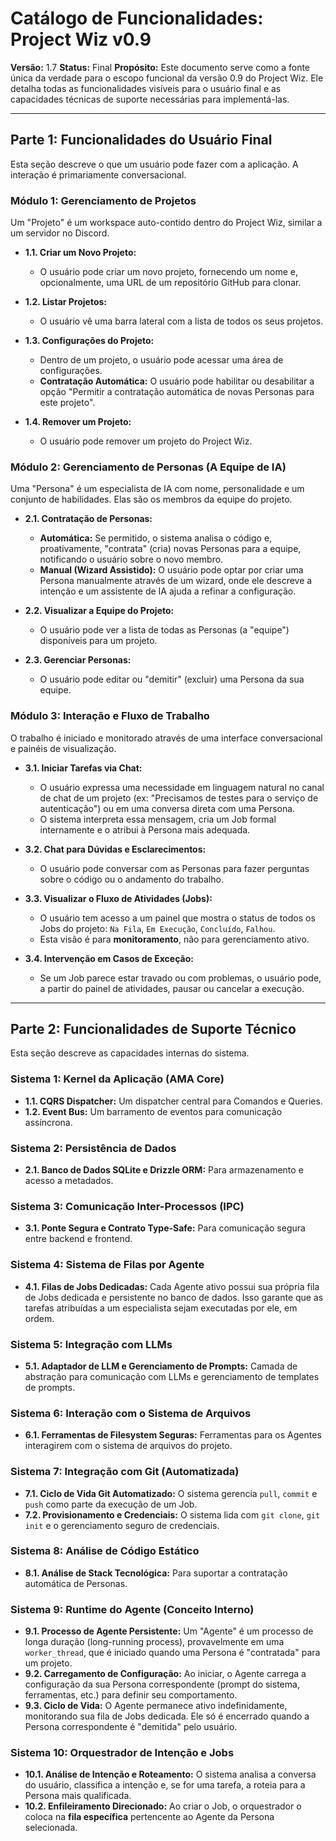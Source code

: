 # Catálogo de Funcionalidades: Project Wiz v0.9

**Versão:** 1.7
**Status:** Final
**Propósito:** Este documento serve como a fonte única da verdade para o escopo funcional da versão 0.9 do Project Wiz. Ele detalha todas as funcionalidades visíveis para o usuário final e as capacidades técnicas de suporte necessárias para implementá-las.

---

## Parte 1: Funcionalidades do Usuário Final

Esta seção descreve o que um usuário pode fazer com a aplicação. A interação é primariamente conversacional.

### Módulo 1: Gerenciamento de Projetos

Um "Projeto" é um workspace auto-contido dentro do Project Wiz, similar a um servidor no Discord.

- **1.1. Criar um Novo Projeto:**
  - O usuário pode criar um novo projeto, fornecendo um nome e, opcionalmente, uma URL de um repositório GitHub para clonar.

- **1.2. Listar Projetos:**
  - O usuário vê uma barra lateral com a lista de todos os seus projetos.

- **1.3. Configurações do Projeto:**
  - Dentro de um projeto, o usuário pode acessar uma área de configurações.
  - **Contratação Automática:** O usuário pode habilitar ou desabilitar a opção "Permitir a contratação automática de novas Personas para este projeto".

- **1.4. Remover um Projeto:**
  - O usuário pode remover um projeto do Project Wiz.

### Módulo 2: Gerenciamento de Personas (A Equipe de IA)

Uma "Persona" é um especialista de IA com nome, personalidade e um conjunto de habilidades. Elas são os membros da equipe do projeto.

- **2.1. Contratação de Personas:**
  - **Automática:** Se permitido, o sistema analisa o código e, proativamente, "contrata" (cria) novas Personas para a equipe, notificando o usuário sobre o novo membro.
  - **Manual (Wizard Assistido):** O usuário pode optar por criar uma Persona manualmente através de um wizard, onde ele descreve a intenção e um assistente de IA ajuda a refinar a configuração.

- **2.2. Visualizar a Equipe do Projeto:**
  - O usuário pode ver a lista de todas as Personas (a "equipe") disponíveis para um projeto.

- **2.3. Gerenciar Personas:**
  - O usuário pode editar ou "demitir" (excluir) uma Persona da sua equipe.

### Módulo 3: Interação e Fluxo de Trabalho

O trabalho é iniciado e monitorado através de uma interface conversacional e painéis de visualização.

- **3.1. Iniciar Tarefas via Chat:**
  - O usuário expressa uma necessidade em linguagem natural no canal de chat de um projeto (ex: "Precisamos de testes para o serviço de autenticação") ou em uma conversa direta com uma Persona.
  - O sistema interpreta essa mensagem, cria um Job formal internamente e o atribui à Persona mais adequada.

- **3.2. Chat para Dúvidas e Esclarecimentos:**
  - O usuário pode conversar com as Personas para fazer perguntas sobre o código ou o andamento do trabalho.

- **3.3. Visualizar o Fluxo de Atividades (Jobs):**
  - O usuário tem acesso a um painel que mostra o status de todos os Jobs do projeto: `Na Fila`, `Em Execução`, `Concluído`, `Falhou`.
  - Esta visão é para **monitoramento**, não para gerenciamento ativo.

- **3.4. Intervenção em Casos de Exceção:**
  - Se um Job parece estar travado ou com problemas, o usuário pode, a partir do painel de atividades, pausar ou cancelar a execução.

---

## Parte 2: Funcionalidades de Suporte Técnico

Esta seção descreve as capacidades internas do sistema.

### Sistema 1: Kernel da Aplicação (AMA Core)
- **1.1. CQRS Dispatcher:** Um dispatcher central para Comandos e Queries.
- **1.2. Event Bus:** Um barramento de eventos para comunicação assíncrona.

### Sistema 2: Persistência de Dados
- **2.1. Banco de Dados SQLite e Drizzle ORM:** Para armazenamento e acesso a metadados.

### Sistema 3: Comunicação Inter-Processos (IPC)
- **3.1. Ponte Segura e Contrato Type-Safe:** Para comunicação segura entre backend e frontend.

### Sistema 4: Sistema de Filas por Agente
- **4.1. Filas de Jobs Dedicadas:** Cada Agente ativo possui sua própria fila de Jobs dedicada e persistente no banco de dados. Isso garante que as tarefas atribuídas a um especialista sejam executadas por ele, em ordem.

### Sistema 5: Integração com LLMs
- **5.1. Adaptador de LLM e Gerenciamento de Prompts:** Camada de abstração para comunicação com LLMs e gerenciamento de templates de prompts.

### Sistema 6: Interação com o Sistema de Arquivos
- **6.1. Ferramentas de Filesystem Seguras:** Ferramentas para os Agentes interagirem com o sistema de arquivos do projeto.

### Sistema 7: Integração com Git (Automatizada)
- **7.1. Ciclo de Vida Git Automatizado:** O sistema gerencia `pull`, `commit` e `push` como parte da execução de um Job.
- **7.2. Provisionamento e Credenciais:** O sistema lida com `git clone`, `git init` e o gerenciamento seguro de credenciais.

### Sistema 8: Análise de Código Estático
- **8.1. Análise de Stack Tecnológica:** Para suportar a contratação automática de Personas.

### Sistema 9: Runtime do Agente (Conceito Interno)
- **9.1. Processo de Agente Persistente:** Um "Agente" é um processo de longa duração (long-running process), provavelmente em uma `worker_thread`, que é iniciado quando uma Persona é "contratada" para um projeto.
- **9.2. Carregamento de Configuração:** Ao iniciar, o Agente carrega a configuração da sua Persona correspondente (prompt do sistema, ferramentas, etc.) para definir seu comportamento.
- **9.3. Ciclo de Vida:** O Agente permanece ativo indefinidamente, monitorando sua fila de Jobs dedicada. Ele só é encerrado quando a Persona correspondente é "demitida" pelo usuário.

### Sistema 10: Orquestrador de Intenção e Jobs
- **10.1. Análise de Intenção e Roteamento:** O sistema analisa a conversa do usuário, classifica a intenção e, se for uma tarefa, a roteia para a Persona mais qualificada.
- **10.2. Enfileiramento Direcionado:** Ao criar o Job, o orquestrador o coloca na **fila específica** pertencente ao Agente da Persona selecionada.
